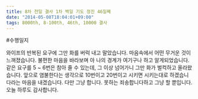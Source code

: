 ```yaml
---
title: 8차 천일 결사 1차 백일 기도 정진 46일째
date: "2014-05-08T18:04:01+09:00"
tags: 8000th, 8-100th, 46th, 10000 결사
---
```


#수행일지

와이프의 반복된 요구에 그만 화를 버럭 내고 말았습니다. 마음속에서 어떤 무거운 것이 느껴졌습니다. 불편한 마음을 바라보며 아 나의 경계가 여기구나 하고 알게되었습니다. 같은 요구를 5 ~ 6번은 참아 줄 수 있는데, 그 이상 넘어가니 그만 화가 벌컥하고 올라왔습니다. 앞으로 염불한다는 생각으로 10번이고 20번이고 시키면 시키는대로 하겠습니다라는 마음을 내겠습니다. 다만 그냥 합니다. 못하는 죄송합니다하고 그냥 할 뿐입니다. 오늘 하루도 감사합니다.
